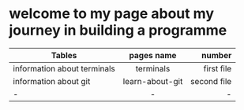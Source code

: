 # welcome to my page about my journey in building a programme

| Tables        | pages name   | number |
| ------------- |:-------------:| -----:|
| information about terminals      | terminals| first file |
| information about git    | learn-about-git    |   second file |
| -| -    |    - |